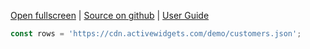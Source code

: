 
[Open fullscreen](/test/data/url/) | [Source on github](https://github.com/activewidgets/examples/tree/master/shared/data/url.js) | [User Guide](https://docs.activewidgets.com/guide/data/remote/)


```js
const rows = 'https://cdn.activewidgets.com/demo/customers.json';
```